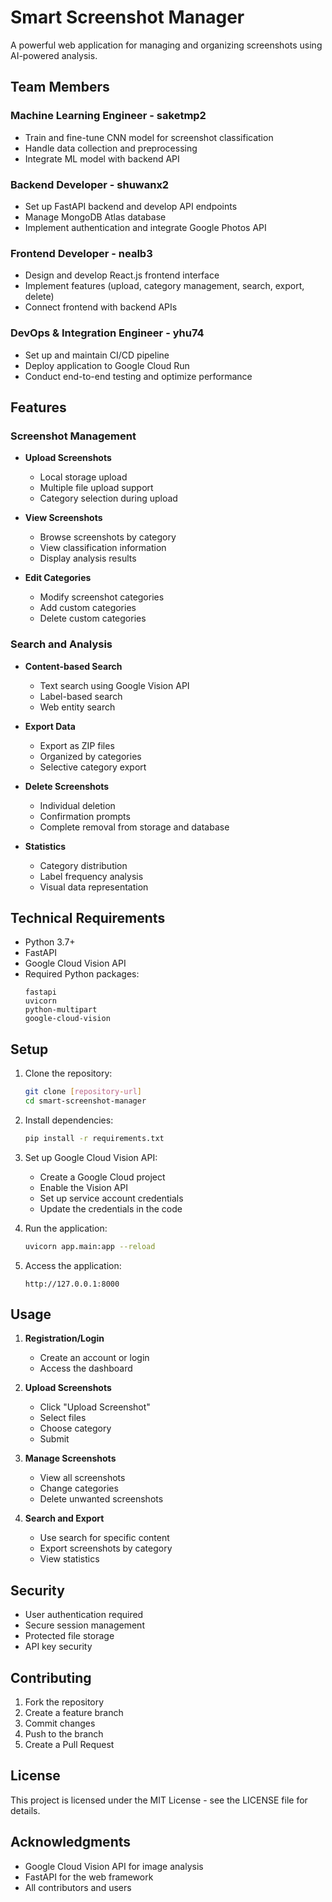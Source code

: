 # Smart Screenshot Manager

A powerful web application for managing and organizing screenshots using AI-powered analysis.

## Team Members

### Machine Learning Engineer - saketmp2
- Train and fine-tune CNN model for screenshot classification
- Handle data collection and preprocessing
- Integrate ML model with backend API

### Backend Developer - shuwanx2
- Set up FastAPI backend and develop API endpoints
- Manage MongoDB Atlas database
- Implement authentication and integrate Google Photos API

### Frontend Developer - nealb3
- Design and develop React.js frontend interface
- Implement features (upload, category management, search, export, delete)
- Connect frontend with backend APIs

### DevOps & Integration Engineer - yhu74
- Set up and maintain CI/CD pipeline
- Deploy application to Google Cloud Run
- Conduct end-to-end testing and optimize performance

## Features

### Screenshot Management
- **Upload Screenshots**
  - Local storage upload
  - Multiple file upload support
  - Category selection during upload

- **View Screenshots**
  - Browse screenshots by category
  - View classification information
  - Display analysis results

- **Edit Categories**
  - Modify screenshot categories
  - Add custom categories
  - Delete custom categories

### Search and Analysis
- **Content-based Search**
  - Text search using Google Vision API
  - Label-based search
  - Web entity search

- **Export Data**
  - Export as ZIP files
  - Organized by categories
  - Selective category export

- **Delete Screenshots**
  - Individual deletion
  - Confirmation prompts
  - Complete removal from storage and database

- **Statistics**
  - Category distribution
  - Label frequency analysis
  - Visual data representation

## Technical Requirements

- Python 3.7+
- FastAPI
- Google Cloud Vision API
- Required Python packages:
  ```
  fastapi
  uvicorn
  python-multipart
  google-cloud-vision
  ```

## Setup

1. Clone the repository:
   ```bash
   git clone [repository-url]
   cd smart-screenshot-manager
   ```

2. Install dependencies:
   ```bash
   pip install -r requirements.txt
   ```

3. Set up Google Cloud Vision API:
   - Create a Google Cloud project
   - Enable the Vision API
   - Set up service account credentials
   - Update the credentials in the code

4. Run the application:
   ```bash
   uvicorn app.main:app --reload
   ```

5. Access the application:
   ```
   http://127.0.0.1:8000
   ```

## Usage

1. **Registration/Login**
   - Create an account or login
   - Access the dashboard

2. **Upload Screenshots**
   - Click "Upload Screenshot"
   - Select files
   - Choose category
   - Submit

3. **Manage Screenshots**
   - View all screenshots
   - Change categories
   - Delete unwanted screenshots

4. **Search and Export**
   - Use search for specific content
   - Export screenshots by category
   - View statistics

## Security

- User authentication required
- Secure session management
- Protected file storage
- API key security

## Contributing

1. Fork the repository
2. Create a feature branch
3. Commit changes
4. Push to the branch
5. Create a Pull Request

## License

This project is licensed under the MIT License - see the LICENSE file for details.

## Acknowledgments

- Google Cloud Vision API for image analysis
- FastAPI for the web framework
- All contributors and users 
